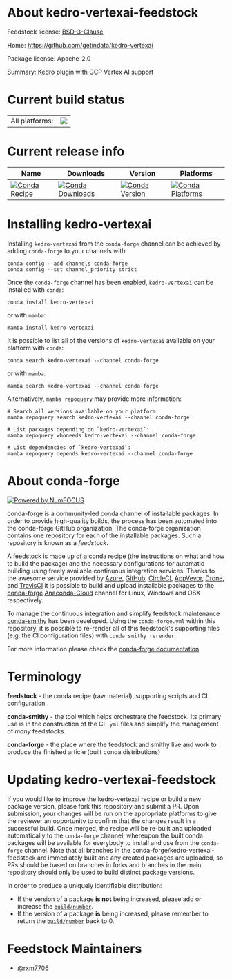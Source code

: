 About kedro-vertexai-feedstock
==============================

Feedstock license: [BSD-3-Clause](https://github.com/conda-forge/kedro-vertexai-feedstock/blob/main/LICENSE.txt)

Home: https://github.com/getindata/kedro-vertexai

Package license: Apache-2.0

Summary: Kedro plugin with GCP Vertex AI support

Current build status
====================


<table><tr><td>All platforms:</td>
    <td>
      <a href="https://dev.azure.com/conda-forge/feedstock-builds/_build/latest?definitionId=19684&branchName=main">
        <img src="https://dev.azure.com/conda-forge/feedstock-builds/_apis/build/status/kedro-vertexai-feedstock?branchName=main">
      </a>
    </td>
  </tr>
</table>

Current release info
====================

| Name | Downloads | Version | Platforms |
| --- | --- | --- | --- |
| [![Conda Recipe](https://img.shields.io/badge/recipe-kedro--vertexai-green.svg)](https://anaconda.org/conda-forge/kedro-vertexai) | [![Conda Downloads](https://img.shields.io/conda/dn/conda-forge/kedro-vertexai.svg)](https://anaconda.org/conda-forge/kedro-vertexai) | [![Conda Version](https://img.shields.io/conda/vn/conda-forge/kedro-vertexai.svg)](https://anaconda.org/conda-forge/kedro-vertexai) | [![Conda Platforms](https://img.shields.io/conda/pn/conda-forge/kedro-vertexai.svg)](https://anaconda.org/conda-forge/kedro-vertexai) |

Installing kedro-vertexai
=========================

Installing `kedro-vertexai` from the `conda-forge` channel can be achieved by adding `conda-forge` to your channels with:

```
conda config --add channels conda-forge
conda config --set channel_priority strict
```

Once the `conda-forge` channel has been enabled, `kedro-vertexai` can be installed with `conda`:

```
conda install kedro-vertexai
```

or with `mamba`:

```
mamba install kedro-vertexai
```

It is possible to list all of the versions of `kedro-vertexai` available on your platform with `conda`:

```
conda search kedro-vertexai --channel conda-forge
```

or with `mamba`:

```
mamba search kedro-vertexai --channel conda-forge
```

Alternatively, `mamba repoquery` may provide more information:

```
# Search all versions available on your platform:
mamba repoquery search kedro-vertexai --channel conda-forge

# List packages depending on `kedro-vertexai`:
mamba repoquery whoneeds kedro-vertexai --channel conda-forge

# List dependencies of `kedro-vertexai`:
mamba repoquery depends kedro-vertexai --channel conda-forge
```


About conda-forge
=================

[![Powered by
NumFOCUS](https://img.shields.io/badge/powered%20by-NumFOCUS-orange.svg?style=flat&colorA=E1523D&colorB=007D8A)](https://numfocus.org)

conda-forge is a community-led conda channel of installable packages.
In order to provide high-quality builds, the process has been automated into the
conda-forge GitHub organization. The conda-forge organization contains one repository
for each of the installable packages. Such a repository is known as a *feedstock*.

A feedstock is made up of a conda recipe (the instructions on what and how to build
the package) and the necessary configurations for automatic building using freely
available continuous integration services. Thanks to the awesome service provided by
[Azure](https://azure.microsoft.com/en-us/services/devops/), [GitHub](https://github.com/),
[CircleCI](https://circleci.com/), [AppVeyor](https://www.appveyor.com/),
[Drone](https://cloud.drone.io/welcome), and [TravisCI](https://travis-ci.com/)
it is possible to build and upload installable packages to the
[conda-forge](https://anaconda.org/conda-forge) [Anaconda-Cloud](https://anaconda.org/)
channel for Linux, Windows and OSX respectively.

To manage the continuous integration and simplify feedstock maintenance
[conda-smithy](https://github.com/conda-forge/conda-smithy) has been developed.
Using the ``conda-forge.yml`` within this repository, it is possible to re-render all of
this feedstock's supporting files (e.g. the CI configuration files) with ``conda smithy rerender``.

For more information please check the [conda-forge documentation](https://conda-forge.org/docs/).

Terminology
===========

**feedstock** - the conda recipe (raw material), supporting scripts and CI configuration.

**conda-smithy** - the tool which helps orchestrate the feedstock.
                   Its primary use is in the construction of the CI ``.yml`` files
                   and simplify the management of *many* feedstocks.

**conda-forge** - the place where the feedstock and smithy live and work to
                  produce the finished article (built conda distributions)


Updating kedro-vertexai-feedstock
=================================

If you would like to improve the kedro-vertexai recipe or build a new
package version, please fork this repository and submit a PR. Upon submission,
your changes will be run on the appropriate platforms to give the reviewer an
opportunity to confirm that the changes result in a successful build. Once
merged, the recipe will be re-built and uploaded automatically to the
`conda-forge` channel, whereupon the built conda packages will be available for
everybody to install and use from the `conda-forge` channel.
Note that all branches in the conda-forge/kedro-vertexai-feedstock are
immediately built and any created packages are uploaded, so PRs should be based
on branches in forks and branches in the main repository should only be used to
build distinct package versions.

In order to produce a uniquely identifiable distribution:
 * If the version of a package **is not** being increased, please add or increase
   the [``build/number``](https://docs.conda.io/projects/conda-build/en/latest/resources/define-metadata.html#build-number-and-string).
 * If the version of a package **is** being increased, please remember to return
   the [``build/number``](https://docs.conda.io/projects/conda-build/en/latest/resources/define-metadata.html#build-number-and-string)
   back to 0.

Feedstock Maintainers
=====================

* [@rxm7706](https://github.com/rxm7706/)

